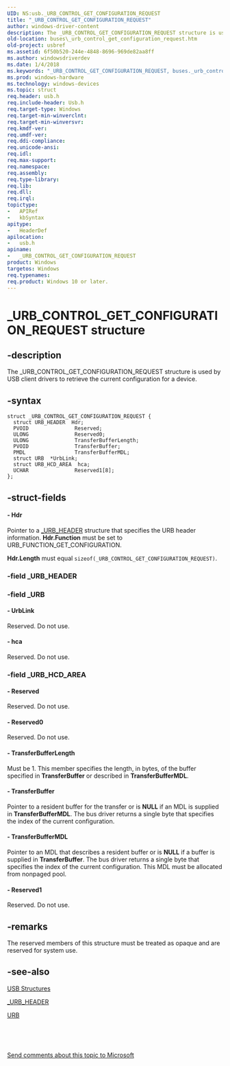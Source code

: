 ```yaml
---
UID: NS:usb._URB_CONTROL_GET_CONFIGURATION_REQUEST
title: "_URB_CONTROL_GET_CONFIGURATION_REQUEST"
author: windows-driver-content
description: The _URB_CONTROL_GET_CONFIGURATION_REQUEST structure is used by USB client drivers to retrieve the current configuration for a device.
old-location: buses\_urb_control_get_configuration_request.htm
old-project: usbref
ms.assetid: 6f50b520-244e-4848-8696-969de82aa8ff
ms.author: windowsdriverdev
ms.date: 1/4/2018
ms.keywords: "_URB_CONTROL_GET_CONFIGURATION_REQUEST, buses._urb_control_get_configuration_request, usbstrct_77d89ae2-eb81-48f0-b399-85d39a5feb6a.xml, _URB_CONTROL_GET_CONFIGURATION_REQUEST structure [Buses], usb/_URB_CONTROL_GET_CONFIGURATION_REQUEST"
ms.prod: windows-hardware
ms.technology: windows-devices
ms.topic: struct
req.header: usb.h
req.include-header: Usb.h
req.target-type: Windows
req.target-min-winverclnt: 
req.target-min-winversvr: 
req.kmdf-ver: 
req.umdf-ver: 
req.ddi-compliance: 
req.unicode-ansi: 
req.idl: 
req.max-support: 
req.namespace: 
req.assembly: 
req.type-library: 
req.lib: 
req.dll: 
req.irql: 
topictype:
-	APIRef
-	kbSyntax
apitype:
-	HeaderDef
apilocation:
-	usb.h
apiname:
-	_URB_CONTROL_GET_CONFIGURATION_REQUEST
product: Windows
targetos: Windows
req.typenames: 
req.product: Windows 10 or later.
---
```


# _URB_CONTROL_GET_CONFIGURATION_REQUEST structure


## -description


The _URB_CONTROL_GET_CONFIGURATION_REQUEST structure is used by USB client drivers to retrieve the current configuration for a device.


## -syntax


````
struct _URB_CONTROL_GET_CONFIGURATION_REQUEST {
  struct URB_HEADER  Hdr;
  PVOID               Reserved;
  ULONG               Reserved0;
  ULONG               TransferBufferLength;
  PVOID               TransferBuffer;
  PMDL                TransferBufferMDL;
  struct URB  *UrbLink;
  struct URB_HCD_AREA  hca;
  UCHAR               Reserved1[8];
};
````


## -struct-fields




#### - Hdr

Pointer to a <a href="..\usb\ns-usb-_urb_header.md">_URB_HEADER</a> structure that specifies the URB header information. <b>Hdr.Function</b> must be set to URB_FUNCTION_GET_CONFIGURATION.

<b>Hdr.Length</b> must equal <code>sizeof(_URB_CONTROL_GET_CONFIGURATION_REQUEST)</code>.


### -field _URB_HEADER

 


### -field _URB

 


#### - UrbLink

Reserved. Do not use.


#### - hca

Reserved. Do not use.


### -field _URB_HCD_AREA

 


#### - Reserved

Reserved. Do not use.


#### - Reserved0

Reserved. Do not use.


#### - TransferBufferLength

Must be 1. This member specifies the length, in bytes, of the buffer specified in <b>TransferBuffer</b> or described in <b>TransferBufferMDL</b>.


#### - TransferBuffer

Pointer to a resident buffer for the transfer or is <b>NULL</b> if an MDL is supplied in <b>TransferBufferMDL</b>. The bus driver returns a single byte that specifies the index of the current configuration.


#### - TransferBufferMDL

Pointer to an MDL that describes a resident buffer or is <b>NULL</b> if a buffer is supplied in <b>TransferBuffer</b>. The bus driver returns a single byte that specifies the index of the current configuration. This MDL must be allocated from nonpaged pool.


#### - Reserved1

Reserved. Do not use.


## -remarks


The reserved members of this structure must be treated as opaque and are reserved for system use.



## -see-also

<a href="https://msdn.microsoft.com/library/windows/hardware/ff540160">USB Structures</a>

<a href="..\usb\ns-usb-_urb_header.md">_URB_HEADER</a>

<a href="..\usb\ns-usb-_urb.md">URB</a>

 

 

<a href="mailto:wsddocfb@microsoft.com?subject=Documentation%20feedback [usbref\buses]:%20_URB_CONTROL_GET_CONFIGURATION_REQUEST structure%20 RELEASE:%20(1/4/2018)&amp;body=%0A%0APRIVACY STATEMENT%0A%0AWe use your feedback to improve the documentation. We don't use your email address for any other purpose, and we'll remove your email address from our system after the issue that you're reporting is fixed. While we're working to fix this issue, we might send you an email message to ask for more info. Later, we might also send you an email message to let you know that we've addressed your feedback.%0A%0AFor more info about Microsoft's privacy policy, see http://privacy.microsoft.com/en-us/default.aspx." title="Send comments about this topic to Microsoft">Send comments about this topic to Microsoft</a>

